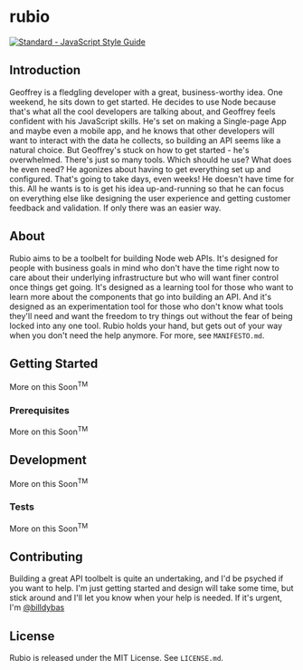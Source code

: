 # rubio

[![Standard - JavaScript Style Guide](https://cdn.rawgit.com/feross/standard/master/badge.svg)](https://github.com/feross/standard)

## Introduction

Geoffrey is a fledgling developer with a great, business-worthy idea. One weekend, he sits down to get started. He decides to use Node because that's what all the cool developers are talking about, and Geoffrey feels confident with his JavaScript skills. He's set on making a Single-page App and maybe even a mobile app, and he knows that other developers will want to interact with the data he collects, so building an API seems like a natural choice. But Geoffrey's stuck on how to get started - he's overwhelmed. There's just so many tools. Which should he use? What does he even need? He agonizes about having to get everything set up and configured. That's going to take days, even weeks! He doesn't have time for this. All he wants is to is get his idea up-and-running so that he can focus on everything else like designing the user experience and getting customer feedback and validation. If only there was an easier way.

## About

Rubio aims to be a toolbelt for building Node web APIs. It's designed for people with business goals in mind who don't have the time right now to care about their underlying infrastructure but who will want finer control once things get going. It's designed as a learning tool for those who want to learn more about the components that go into building an API. And it's designed as an experimentation tool for those who don't know what tools they'll need and want the freedom to try things out without the fear of being locked into any one tool. Rubio holds your hand, but gets out of your way when you don't need the help anymore. For more, see `MANIFESTO.md`.

## Getting Started

More on this Soon<sup>TM</sup>

### Prerequisites

More on this Soon<sup>TM</sup>

## Development

More on this Soon<sup>TM</sup>

### Tests

More on this Soon<sup>TM</sup>

## Contributing

Building a great API toolbelt is quite an undertaking, and I'd be psyched if you want to help. I'm just getting started and design will take some time, but stick around and I'll let you know when your help is needed. If it's urgent, I'm [@billdybas](https://twitter.com/billdybas)

## License

Rubio is released under the MIT License. See `LICENSE.md`.
